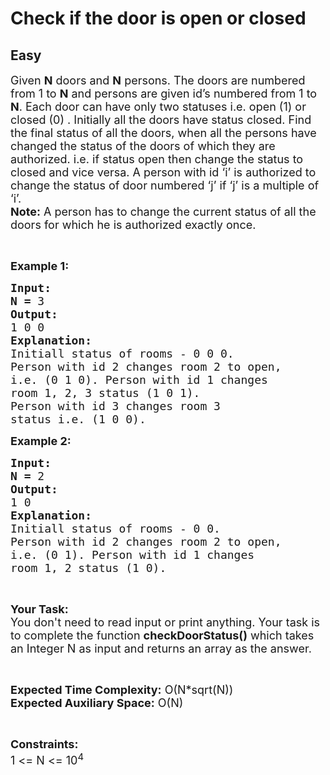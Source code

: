 # Check if the door is open or closed
## Easy
<div class="problems_problem_content__Xm_eO"><p><span style="font-size:18px">Given <strong>N</strong> doors and <strong>N</strong> persons. The doors are numbered from 1 to <strong>N</strong> and persons are given id’s numbered from 1 to <strong>N</strong>. Each door can have only two&nbsp;statuses i.e. open (1) or closed (0) . Initially all the doors have status closed. Find the final status of all the doors, when all the persons have changed&nbsp;the status of the doors of which they are authorized.&nbsp;i.e. if status open then change the status to closed and vice versa. A person with id ‘i’ is authorized to change the status of door numbered ‘j’ if ‘j’ is a multiple of ‘i’.<br>
<strong>Note:</strong> A person has to change the current status of all the doors for which he is authorized exactly once.</span></p>

<p>&nbsp;</p>

<p><span style="font-size:18px"><strong>Example 1:</strong></span><span style="font-size:18px"> </span></p>

<pre style="position: relative;"><span style="font-size:18px"><strong>Input:</strong></span>
<span style="font-size:18px"><strong>N = </strong>3
<strong>Output:</strong></span>
<span style="font-size:18px">1 0 0 </span>
<span style="font-size:18px"><strong>Explanation:</strong></span>
<span style="font-size:18px">Initiall status of rooms - 0 0 0. 
Person with id 2 changes room 2 to open,
i.e. (0 1 0). Person with id 1 changes
room 1, 2, 3 status (1 0 1).
Person with id 3 changes room 3
status i.e. (1 0 0).</span><div class="open_grepper_editor" title="Edit &amp; Save To Grepper"></div></pre>

<p><span style="font-size:18px"><strong>Example 2:</strong></span><span style="font-size:18px"> </span></p>

<pre style="position: relative;"><span style="font-size:18px"><strong>Input:</strong></span>
<span style="font-size:18px"><strong>N = </strong>2
<strong>Output:</strong></span>
<span style="font-size:18px">1 0</span>
<span style="font-size:18px"><strong>Explanation:</strong></span>
<span style="font-size:18px">Initiall status of rooms - 0 0. 
Person with id 2 changes room 2 to open,
i.e. (0 1). Person with id 1 changes
room 1, 2 status (1 0).
</span><div class="open_grepper_editor" title="Edit &amp; Save To Grepper"></div></pre>

<p>&nbsp;</p>

<p><span style="font-size:18px"><strong>Your Task:</strong><br>
You don't need to read input or print anything. Your task is to complete the function <strong>checkDoorStatus()</strong> which takes an Integer N as input and returns an array as the answer.</span></p>

<p>&nbsp;</p>

<p><span style="font-size:18px"><strong>Expected Time Complexity:</strong> O(N*sqrt(N))<br>
<strong>Expected Auxiliary Space:</strong> O(N)</span></p>

<p>&nbsp;</p>

<p><span style="font-size:18px"><strong>Constraints:</strong></span><br>
<span style="font-size:18px">1 &lt;= N &lt;= 10<sup>4</sup></span></p>
</div>